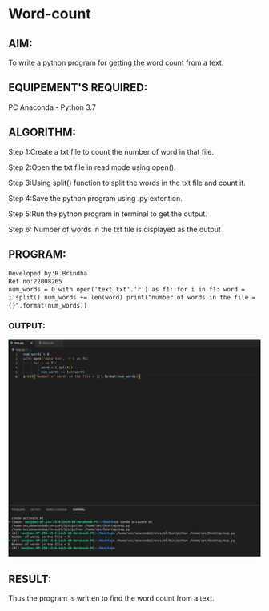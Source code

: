 # Word-count
## AIM:
To write a python program for getting the word count from a text.

## EQUIPEMENT'S REQUIRED: 
PC
Anaconda - Python 3.7

## ALGORITHM: 
Step 1:Create a txt file to count the number of word in that file.

Step 2:Open the txt file in read mode using open().
 
Step 3:Using split() function to split the words in the txt file and count it.

Step 4:Save the python program using .py extention.

Step 5:Run the python program in terminal to get the output.

Step 6: Number of words in the txt file is displayed as the output

## PROGRAM:
```
Developed by:R.Brindha
Ref no:22008265
num_words = 0 with open('text.txt'.'r') as f1: for i in f1: word = i.split() num_words += len(word) print("number of words in the file = {}".format(num_words))
```

### OUTPUT:
![](./Word%20count.png)



## RESULT:
Thus the program is written to find the word count from a text.
